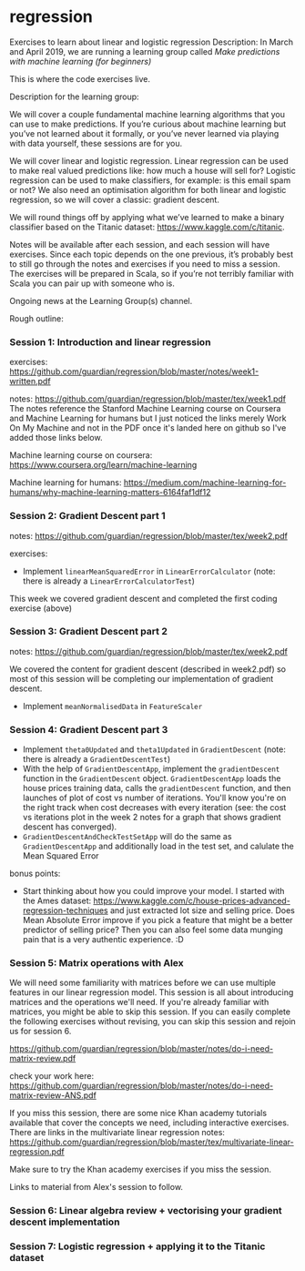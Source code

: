# regression
Exercises to learn about linear and logistic regression
Description:
In March and April 2019, we are running a learning group called _Make predictions with machine learning (for beginners)_

This is where the code exercises live.

Description for the learning group:

We will cover a couple fundamental machine learning algorithms that you can use to make predictions. If you’re 
curious about machine learning but you’ve not learned about it formally, or you’ve never learned via playing with data 
yourself, these sessions are for you. 

We will cover linear and logistic regression. Linear regression can be used to make real valued predictions like: 
how much a house will sell for? Logistic regression can be used to make classifiers, for example: is this email spam or 
not? We also need an optimisation algorithm for both linear and logistic regression, so we will cover a classic: gradient 
descent.  

We will round things off by applying what we’ve learned to make a binary classifier based on the Titanic dataset: 
https://www.kaggle.com/c/titanic. 

Notes will be available after each session, and each session will have exercises. Since each topic depends on the one 
previous, it’s probably best to still go through the notes and exercises if you need to miss a session. The exercises will be prepared in Scala, so if you’re not terribly familiar with Scala you can pair up with someone who is. 

Ongoing news at the Learning Group(s) channel. 

Rough outline:

### Session 1: Introduction and linear regression

exercises: https://github.com/guardian/regression/blob/master/notes/week1-written.pdf

notes: https://github.com/guardian/regression/blob/master/tex/week1.pdf
The notes reference the Stanford Machine Learning course on Coursera and Machine Learning for humans but I just noticed the links merely Work On My Machine and not in the PDF once it's landed here on github so I've added those links below. 

Machine learning course on coursera: https://www.coursera.org/learn/machine-learning

Machine learning for humans: https://medium.com/machine-learning-for-humans/why-machine-learning-matters-6164faf1df12

### Session 2: Gradient Descent part 1

notes: https://github.com/guardian/regression/blob/master/tex/week2.pdf

exercises:
- Implement `linearMeanSquaredError` in `LinearErrorCalculator` (note: there is already a `LinearErrorCalculatorTest`)

This week we covered gradient descent and completed the first coding exercise (above)

### Session 3: Gradient Descent part 2 
notes: https://github.com/guardian/regression/blob/master/tex/week2.pdf

We covered the content for gradient descent (described in week2.pdf) so most of this session will be completing our implementation of gradient descent. 

- Implement `meanNormalisedData` in `FeatureScaler`

### Session 4: Gradient Descent part 3
- Implement `theta0Updated` and `theta1Updated` in `GradientDescent` (note: there is already a `GradientDescentTest`)
- With the help of `GradientDescentApp`, implement the `gradientDescent` function in the `GradientDescent` object. `GradientDescentApp` loads the house prices training data, calls the `gradientDescent` function, and then launches of plot of cost vs number of iterations. You'll know you're on the right track when cost decreases with every iteration (see: the cost vs iterations plot in the week 2 notes for a graph that shows gradient descent has converged). 
- `GradientDescentAndCheckTestSetApp` will do the same as `GradientDescentApp` and additionally load in the test set, and calulate the Mean Squared Error

bonus points:

- Start thinking about how you could improve your model. I started with the Ames dataset: https://www.kaggle.com/c/house-prices-advanced-regression-techniques and just extracted lot size and selling price. Does Mean Absolute Error improve if you pick a feature that might be a better predictor of selling price? Then you can also feel some data munging pain that is a very authentic experience. :D

### Session 5: Matrix operations with Alex

We will need some familiarity with matrices before we can use multiple features in our linear regression model. This session is all about introducing matrices and the operations we'll need. If you're already familiar with matrices, you might be able to skip this session. If you can easily complete the following exercises without revising, you can skip this session and rejoin us for session 6.

https://github.com/guardian/regression/blob/master/notes/do-i-need-matrix-review.pdf

check your work here:
https://github.com/guardian/regression/blob/master/notes/do-i-need-matrix-review-ANS.pdf

If you miss this session, there are some nice Khan academy tutorials available that cover the concepts we need, including interactive exercises. There are links in the multivariate linear regression notes: https://github.com/guardian/regression/blob/master/tex/multivariate-linear-regression.pdf

Make sure to try the Khan academy exercises if you miss the session.

Links to material from Alex's session to follow. 

### Session 6: Linear algebra review + vectorising your gradient descent implementation

### Session 7: Logistic regression + applying it to the Titanic dataset

